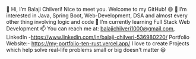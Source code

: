 👋 Hi, I’m Balaji Chilveri! Nice to meet you. Welcome to my GitHub! 😄
👀 I’m interested in Java, Spring Boot, Web-Development, DSA and almost every other thing involving logic and code
🌱 I’m currently learning Full Stack Web Development
📫 You can reach me at: balajichilveri1000@gmail.com, LinkedIn -https://www.linkedin.com/in/balaji-chilveri-536980220/
Portfolio Website:- https://my-portfolio-ten-rust.vercel.app/
I love to create Projects which help solve real-life problems small or big doesn't matter 😃

